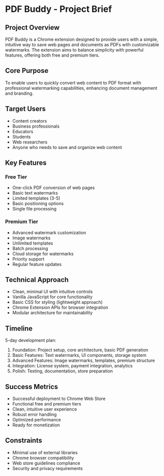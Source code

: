 # PDF Buddy - Project Brief

## Project Overview
PDF Buddy is a Chrome extension designed to provide users with a simple, intuitive way to save web pages and documents as PDFs with customizable watermarks. The extension aims to balance simplicity with powerful features, offering both free and premium tiers.

## Core Purpose
To enable users to quickly convert web content to PDF format with professional watermarking capabilities, enhancing document management and branding.

## Target Users
- Content creators
- Business professionals
- Educators
- Students
- Web researchers
- Anyone who needs to save and organize web content

## Key Features

### Free Tier
- One-click PDF conversion of web pages
- Basic text watermarks
- Limited templates (3-5)
- Basic positioning options
- Single file processing

### Premium Tier
- Advanced watermark customization
- Image watermarks
- Unlimited templates
- Batch processing
- Cloud storage for watermarks
- Priority support
- Regular feature updates

## Technical Approach
- Clean, minimal UI with intuitive controls
- Vanilla JavaScript for core functionality
- Basic CSS for styling (lightweight approach)
- Chrome Extension APIs for browser integration
- Modular architecture for maintainability

## Timeline
5-day development plan:
1. Foundation: Project setup, core architecture, basic PDF generation
2. Basic Features: Text watermarks, UI components, storage system
3. Advanced Features: Image watermarks, templates, premium structure
4. Integration: License system, payment integration, analytics
5. Polish: Testing, documentation, store preparation

## Success Metrics
- Successful deployment to Chrome Web Store
- Functional free and premium tiers
- Clean, intuitive user experience
- Robust error handling
- Optimized performance
- Ready for monetization

## Constraints
- Minimal use of external libraries
- Chrome browser compatibility
- Web store guidelines compliance
- Security and privacy requirements
